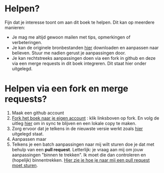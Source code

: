 # Helpen?

Fijn dat je interesse toont om aan dit boek te helpen. Dit kan op meerdere manieren:

* Je mag me altijd gewoon mailen met tips, opmerkingen of verbeteringen.
* Je kan de originele bronbestanden [hier](https://github.com/timdams/csharpbook) downloaden en aanpassen naar believen. Stuur me nadien gerust je aanpassingen door.
* Je kan rechtstreeks aanpassingen doen via een fork in github en deze via een merge requests in dit boek integreren. Dit staat hier onder uitgelegd.

# Helpen via een fork en merge requests?

1. Maak een github account
2. [Fork het boek naar je eigen account](https://github.com/timdams/csharpbook) : klik linksboven op fork.
En volg de uitleg [hier](https://help.github.com/articles/fork-a-repo/) om in sync te blijven en een lokale copy te maken.
3. Zorg ervoor dat je telkens in de nieuwste versie werkt zoals [hier](https://help.github.com/articles/syncing-a-fork ) uitgelegd staat.
4. Aanpassen maar
5. Telkens je een batch aanpassingen naar mij wilt sturen doe je dat met behulp van een **pull request**. Letterlijk: je vraag aan mij om jouw aanpassingen "binnen te trekken". Ik moet die dan controleren en (hopelijk) binnentrekken. [Hier zie je hoe je naar mij een pull request moet sturen](https://help.github.com/articles/creating-a-pull-request-from-a-fork/).
